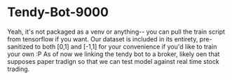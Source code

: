 # Tendy-Bot-9000
Yeah, it's not packaged as a venv or anything-- you can pull the train script from tensorflow if you want.
Our dataset is included in its entirety, pre-sanitized to both [0,1] and [-1,1] for your convenience if you'd like to train your own :P
As of now we linking the tendy bot to a broker, likely oen that supposes paper tradign so that we can test model against real time stock trading.

